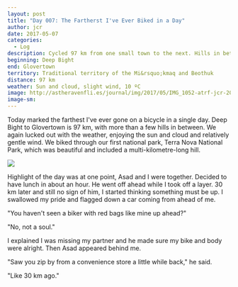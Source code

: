 ```yaml
---
layout: post
title: "Day 007: The Fartherst I've Ever Biked in a Day"
author: jcr
date: 2017-05-07
categories:
  - Log
description: Cycled 97 km from one small town to the next. Hills in between.
beginning: Deep Bight
end: Glovertown
territory: Traditional territory of the Mi&rsquo;kmaq and Beothuk
distance: 97 km
weather: Sun and cloud, slight wind, 10 ºC
image: http://astheravenfli.es/journal/img/2017/05/IMG_1052-atrf-jcr-2000-web.jpg
image-sm:
---
```


Today marked the farthest I've ever gone on a bicycle in a single day. Deep Bight to Glovertown is 97 km, with more than a few hills in between. We again lucked out with the weather, enjoying the sun and cloud and relatively gentle wind. We biked through our first national park, Terra Nova National Park, which was beautiful and included a multi-kilometre-long hill. 

<img src="http://astheravenfli.es/journal/img/2017/05/IMG_0287-atrf-jcr-2000-web.jpg">

Highlight of the day was at one point, Asad and I were together. Decided to have lunch in about an hour. He went off ahead while I took off a layer. 30 km later and still no sign of him, I started thinking something must be up. I swallowed my pride and flagged down a car coming from ahead of me.

"You haven't seen a biker with red bags like mine up ahead?"

"No, not a soul."

I explained I was missing my partner and he made sure my bike and body were alright. Then Asad appeared behind me.

"Saw you zip by from a convenience store a little while back," he said. 

"Like 30 km ago."